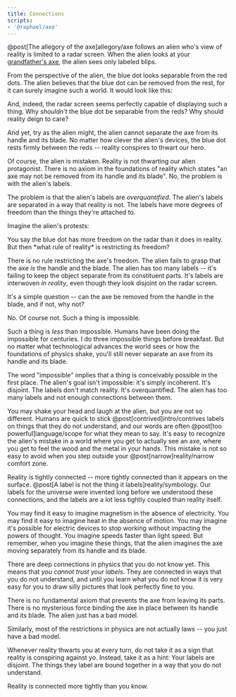 ```yaml
---
title: Connections
scripts:
- '@raphael/axe'
---
```

@post[The allegory of the axe]allegory/axe follows an alien who's view of reality is limited to a radar screen. When the alien looks at your [grandfather's axe](http://en.wikipedia.org/wiki/Ship_of_Theseus), the alien sees only labeled blips.

<div class="axe"></div>

From the perspective of the alien, the blue dot looks separable from the red dots. The alien believes that the blue dot can be removed from the rest, for it can surely imagine such a world. It would look like this:

<div class="axe" data-axe="[-3, -1]" data-center="[0.5, 2]" data-angle="0.24"></div>

And, indeed, the radar screen seems perfectly capable of displaying such a thing. Why *shouldn't* the blue dot be separable from the reds? Why should reality deign to care?

And yet, try as the alien might, the alien cannot separate the axe from its handle and its blade. No matter how clever the alien's devices, the blue dot rests firmly between the reds -- reality conspires to thwart our hero.

Of course, the alien is mistaken. Reality is not thwarting our alien protagonist. There is no axiom in the foundations of reality which states "an axe may not be removed from its handle and its blade". No, the problem is with the alien's labels.

The problem is that the alien's labels are *overquantified*. The alien's labels are separated in a way that reality is not. The labels have more degrees of freedom than the things they're attached to.

Imagine the alien's protests:

<div class="define" markdown="block">
You say the blue dot has more freedom on the radar than it does in reality. But then *what rule of reality* is restricting its freedom?
</div>

There is no rule restricting the axe's freedom. The alien fails to grasp that the axe *is* the handle and the blade. The alien has too many labels -- it's failing to keep the object separate from its constituent parts. It's labels are interwoven *in reality*, even though they look disjoint on the radar screen.

<div class="define" markdown="block">
It's a simple question -- can the axe be removed from the handle in the blade, and if not, why not?
</div>

No. Of course not. Such a thing is impossible.

Such a thing is *less* than impossible. Humans have been doing the impossible for centuries. I do three impossible things before breakfast. But no matter what technological advances the world sees or how the foundations of physics shake, you'll still never separate an axe from its handle and its blade.

The word "impossible" implies that a thing is conceivably possible in the first place. The alien's goal isn't impossible: it's simply incoherent. It's disjoint. The labels don't match reality. It's overquantified. The alien has too many labels and not enough connections between them.

You may shake your head and laugh at the alien, but you are not so different. Humans are quick to stick @post[contrived]intro/contrives labels on things that they do not understand, and our words are often @post[too powerful]language/scope for what they mean to say. It's easy to recognize the alien's mistake in a world where you get to actually see an axe, where you get to feel the wood and the metal in your hands. This mistake is not so easy to avoid when you step outside your @post[narrow]reality/narrow comfort zone.

Reality is tightly connected -- more tightly connected than it appears on the surface. @post[A label is not the thing it labels]reality/symbology. Our labels for the universe were invented long before we understood these connections, and the labels are a lot less tightly coupled than reality itself.

You may find it easy to imagine magnetism in the absence of electricity. You may find it easy to imagine heat in the absence of motion. You may imagine it's possible for electric devices to stop working without impacting the powers of thought. You imagine speeds faster than light speed. But remember, when you imagine these things, that the alien imagines the axe moving separately from its handle and its blade.

There are deep connections in physics that you do not know yet. This means that *you cannot trust your labels*. They are connected in ways that you do not understand, and until you learn what you do not know it is very easy for you to draw silly pictures that look perfectly fine to you.

<div class="axe" data-axe="[-3, -1]" data-center="[0.5, 2]" data-angle="0.24"></div>

There is no fundamental axiom that prevents the axe from leaving its parts. There is no mysterious force binding the axe in place between its handle and its blade. The alien just has a bad model.

Similarly, most of the restrictions in physics are not actually laws -- you just have a bad model.

Whenever reality thwarts you at every turn, do not take it as a sign that reality is conspiring against yo. Instead, take it as a hint: Your labels are disjoint. The things they label are bound together in a way that you do not understand.

Reality is connected more tightly than you know.
